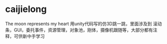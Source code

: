 # caijielong
The moon represents my heart
用unity代码写的仿3D跳一跳，里面涉及到 滚动条，GUI，委托事件，资源管理，对象池，刚体，摄像机跟随等，大部分都有注释，可供新中手学习
